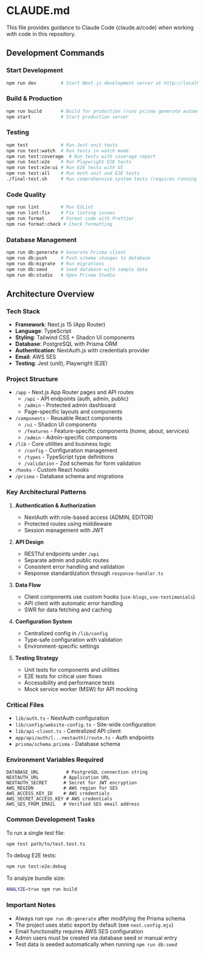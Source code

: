 # CLAUDE.md

This file provides guidance to Claude Code (claude.ai/code) when working with code in this repository.

## Development Commands

### Start Development
```bash
npm run dev         # Start Next.js development server at http://localhost:3000
```

### Build & Production
```bash
npm run build       # Build for production (runs prisma generate automatically)
npm start           # Start production server
```

### Testing
```bash
npm test            # Run Jest unit tests
npm run test:watch  # Run tests in watch mode
npm run test:coverage  # Run tests with coverage report
npm run test:e2e    # Run Playwright E2E tests
npm run test:e2e:ui # Run E2E tests with UI
npm run test:all    # Run both unit and E2E tests
./final-test.sh     # Run comprehensive system tests (requires running dev server)
```

### Code Quality
```bash
npm run lint        # Run ESLint
npm run lint:fix    # Fix linting issues
npm run format      # Format code with Prettier
npm run format:check # Check formatting
```

### Database Management
```bash
npm run db:generate # Generate Prisma client
npm run db:push     # Push schema changes to database
npm run db:migrate  # Run migrations
npm run db:seed     # Seed database with sample data
npm run db:studio   # Open Prisma Studio
```

## Architecture Overview

### Tech Stack
- **Framework**: Next.js 15 (App Router)
- **Language**: TypeScript
- **Styling**: Tailwind CSS + Shadcn UI components
- **Database**: PostgreSQL with Prisma ORM
- **Authentication**: NextAuth.js with credentials provider
- **Email**: AWS SES
- **Testing**: Jest (unit), Playwright (E2E)

### Project Structure
- `/app` - Next.js App Router pages and API routes
  - `/api` - API endpoints (auth, admin, public)
  - `/admin` - Protected admin dashboard
  - Page-specific layouts and components
- `/components` - Reusable React components
  - `/ui` - Shadcn UI components
  - `/features` - Feature-specific components (home, about, services)
  - `/admin` - Admin-specific components
- `/lib` - Core utilities and business logic
  - `/config` - Configuration management
  - `/types` - TypeScript type definitions
  - `/validation` - Zod schemas for form validation
- `/hooks` - Custom React hooks
- `/prisma` - Database schema and migrations

### Key Architectural Patterns

1. **Authentication & Authorization**
   - NextAuth with role-based access (ADMIN, EDITOR)
   - Protected routes using middleware
   - Session management with JWT

2. **API Design**
   - RESTful endpoints under `/api`
   - Separate admin and public routes
   - Consistent error handling and validation
   - Response standardization through `response-handler.ts`

3. **Data Flow**
   - Client components use custom hooks (`use-blogs`, `use-testimonials`)
   - API client with automatic error handling
   - SWR for data fetching and caching

4. **Configuration System**
   - Centralized config in `/lib/config`
   - Type-safe configuration with validation
   - Environment-specific settings

5. **Testing Strategy**
   - Unit tests for components and utilities
   - E2E tests for critical user flows
   - Accessibility and performance tests
   - Mock service worker (MSW) for API mocking

### Critical Files
- `lib/auth.ts` - NextAuth configuration
- `lib/config/website-config.ts` - Site-wide configuration
- `lib/api-client.ts` - Centralized API client
- `app/api/auth/[...nextauth]/route.ts` - Auth endpoints
- `prisma/schema.prisma` - Database schema

### Environment Variables Required
```
DATABASE_URL          # PostgreSQL connection string
NEXTAUTH_URL         # Application URL
NEXTAUTH_SECRET      # Secret for JWT encryption
AWS_REGION           # AWS region for SES
AWS_ACCESS_KEY_ID    # AWS credentials
AWS_SECRET_ACCESS_KEY # AWS credentials
AWS_SES_FROM_EMAIL   # Verified SES email address
```

### Common Development Tasks

To run a single test file:
```bash
npm test path/to/test.test.ts
```

To debug E2E tests:
```bash
npm run test:e2e:debug
```

To analyze bundle size:
```bash
ANALYZE=true npm run build
```

### Important Notes
- Always run `npm run db:generate` after modifying the Prisma schema
- The project uses static export by default (see `next.config.mjs`)
- Email functionality requires AWS SES configuration
- Admin users must be created via database seed or manual entry
- Test data is seeded automatically when running `npm run db:seed`